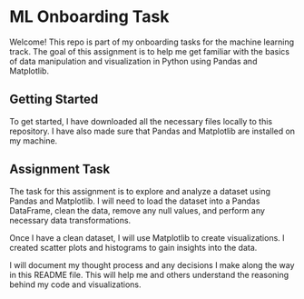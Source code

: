 # ML Onboarding Task

Welcome! This repo is part of my onboarding tasks for the machine learning track. The goal of this assignment is to help me get familiar with the basics of data manipulation and visualization in Python using Pandas and Matplotlib.

## Getting Started

To get started, I have downloaded all the necessary files locally to this repository. I have also made sure that Pandas and Matplotlib are installed on my machine.

## Assignment Task

The task for this assignment is to explore and analyze a dataset using Pandas and Matplotlib. I will need to load the dataset into a Pandas DataFrame, clean the data, remove any null values, and perform any necessary data transformations.

Once I have a clean dataset, I will use Matplotlib to create visualizations. I created scatter plots and histograms to gain insights into the data.

I will document my thought process and any decisions I make along the way in this README file. This will help me and others understand the reasoning behind my code and visualizations.